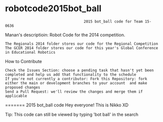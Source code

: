 # robotcode2015bot_ball

                                        2015 bot_ball code for Team 15-0636

Manan's descriptioin:
Robot Code for the 2014 competition.

    The Regionals 2014 folder stores our code for the Regional Competition
    The GCER 2014 folder stores our code for this year's Global Conference in Educational Robotics

How to Contribute

    Check the Issues Section: choose a pending task that hasn't yet been completed and help us add that functionality to the schedule
    If you're not currently a contributor: Fork this Repository: fork either the main or development branches to your account  and make proposed changes
    Send a Pull Request: we'll review the changes and merge them if applicable
=======
2015 bot_ball code
Hey everyone! This is Nikko  XD

Tip: This code can still be viewed by typing 'bot ball' in the search
